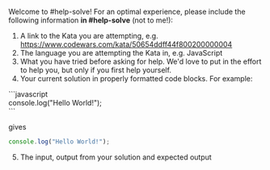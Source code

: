 Welcome to #help-solve! For an optimal experience, please include the following information **in #help-solve** (not to me!):

1. A link to the Kata you are attempting, e.g. <https://www.codewars.com/kata/50654ddff44f800200000004>
2. The language you are attempting the Kata in, e.g. JavaScript
3. What you have tried before asking for help. We'd love to put in the effort to help you, but only if you first help yourself.
4. Your current solution in properly formatted code blocks. For example:

\`\`\`javascript  
console.log("Hello World!");  
\`\`\`  

gives

```javascript
console.log("Hello World!");
```

5. The input, output from your solution and expected output
